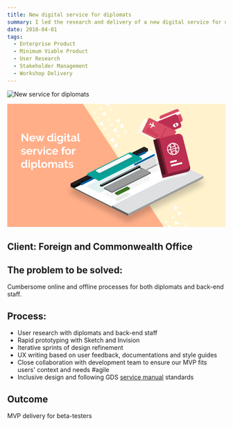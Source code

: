 ```yaml
---
title: New digital service for diplomats
summary: I led the research and delivery of a new digital service for diplomats.
date: 2018-04-01
tags:
  - Enterprise Product
  - Minimum Viable Product 
  - User Research
  - Stakeholder Management
  - Workshop Delivery
---
```

![New service for diplomats](https://images1.the-dots.com/2279938/tobias-tobias-deck.png?p=projectImageFullJpg)

![New service for diplomats](static/img/work-diplomats-fco.png)

## Client: Foreign and Commonwealth Office

## The problem to be solved:
Cumbersome online and offline processes for both diplomats and back-end staff. 

## Process:
- User research with diplomats and back-end staff
- Rapid prototyping with Sketch and Invision
- Iterative sprints of design refinement
- UX writing based on user feedback, documentations and style guides
- Close collaboration with development team to ensure our MVP fits users' context and needs #agile
- Inclusive design and following GDS <a href="https://www.gov.uk/service-manual/design" target="_blank">service manual</a> standards

## Outcome
MVP delivery for beta-testers
